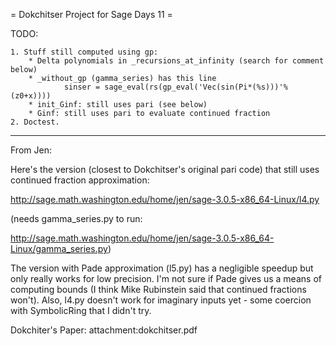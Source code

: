 = Dokchitser Project for Sage Days 11 =


TODO:

    1. Stuff still computed using gp:
        * Delta polynomials in _recursions_at_infinity (search for comment below)
        * _without_gp (gamma_series) has this line
                sinser = sage_eval(rs(gp_eval('Vec(sin(Pi*(%s)))'%(z0+x))))
        * init_Ginf: still uses pari (see below)
        * Ginf: still uses pari to evaluate continued fraction
    2. Doctest.


-----------------------------------------------------

From Jen:

Here's the version (closest to Dokchitser's original pari code) that
still uses continued fraction approximation:

http://sage.math.washington.edu/home/jen/sage-3.0.5-x86_64-Linux/l4.py

(needs gamma_series.py to run:

http://sage.math.washington.edu/home/jen/sage-3.0.5-x86_64-Linux/gamma_series.py)

The version with Pade approximation (l5.py) has a negligible speedup
but only really works for low precision. I'm not sure if Pade gives us
a means of computing bounds (I think Mike Rubinstein said that
continued fractions won't). Also, l4.py doesn't work for imaginary
inputs yet - some coercion with SymbolicRing that I didn't try.

Dokchiter's Paper: attachment:dokchitser.pdf
